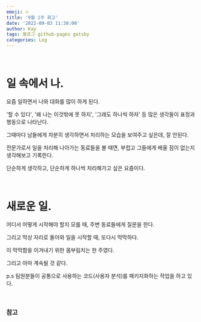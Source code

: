 ```yaml
---
emoji: 🔥
title: '9월 1주 회고'
date: '2022-09-03 11:38:00'
author: Kay
tags: 블로그 github-pages gatsby
categories: Log
---
```


<br>

# 일 속에서 나.
요즘 일하면서 나와 대화를 많이 하게 된다.

'할 수 있다', '왜 나는 이것밖에 못 하지', '그래도 하나씩 하자' 등 많은 생각들이 표정과 행동으로 나타난다.

그때마다 남들에게 차분히 생각하면서 처리하는 모습을 보여주고 싶은데, 잘 안된다.

전문가로서 일을 처리해 나아가는 동료들을 볼 때면, 부럽고 그들에게 배울 점이 없는지 생각해보고 기록한다.

단순하게 생각하고, 단순하게 하나씩 처리해가고 싶은 요즘이다.


<br>

# 새로운 일.
어디서 어떻게 시작해야 할지 모를 때, 주변 동료들에게 질문을 한다.

그리고 막상 자리로 돌아와 일을 시작할 때, 또다시 막막하다.

이 막막함을 이겨내기 위한 몸부림치는 한 주였다.

그리고 아마 계속될 것 같다.

p.s
팀원분들이 공통으로 사용하는 코드(사용자 분석)를 패키지화하는 작업을 하고 있다.

<br>

### 참고

```toc
```